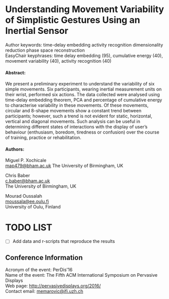 Understanding Movement Variability of Simplistic Gestures Using an Inertial Sensor  
=============
Author keywords: time-delay embedding activity recognition dimensionality reduction phase space reconstruction    
EasyChair keyphrases:	time delay embedding (95), cumulative energy (40), movement variability (40), activity recognition (40)    

#### Abstract:
We present a preliminary experiment to understand the variability of six simple movements. Six participants, wearing inertial measurement units on their wrist, performed six actions. The data collected were analysed using time-delay embedding theorem, PCA and percentage of cumulative energy to characterise variability in these movements. Of these movements, circular and 8-shape movements show a constant trend between participants; however, such a trend is not evident for static, horizontal, vertical and diagonal movements. Such analysis can be useful in determining different states of interactions with the display of user’s behaviour (enthusiasm, boredom, tiredness or confusion) over the course of training, practice or rehabilitation.

#### Authors:
Miguel P.	Xochicale	  
map479@bham.ac.uk
The University of Birmingham, UK

Chris	Baber  
c.baber@bham.ac.uk  
The University of Birmingham, UK  


Mourad Oussalah  
moussala@ee.oulu.fi  
University of Oulu, Finland	  



# TODO LIST

- [ ] Add data and r-scripts that reproduce the results


Conference Information
----------------------

Acronym of the event:	PerDis'16  
Name of the event:	The Fifth ACM International Symposium on Pervasive Displays  
Web page:	http://pervasivedisplays.org/2016/  
Contact email:	memarovic@ifi.uzh.ch  

